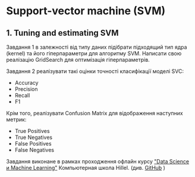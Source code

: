 # Support-vector machine (SVM)

## 1. Tuning and estimating SVM

Завдання 1 в залежності від типу даних підібрати підходящий тип ядра
(kernel) та його гіперпараметри для алгоритму SVM. Написати свою
реалізацію GridSearch для оптимізація гіперпараметрів.

Завдання 2 реалізувати такі оцінки точності класифікації моделі SVC:
- Accuracy
- Precision
- Recall
- F1

Крім того, реалізувати Confusion Matrix для відображення наступних
метрик:
- True Positives
- True Negatives
- False Positives
- False Negatives

Завдання виконане в рамках проходження офлайн курсу ["Data Science и
Machine Learning"](https://ithillel.ua/ua/courses/data-science-kyiv)
Компьютерная школа Hillel. (див. 
[GitHub](https://github.com/korobool/hlll_course/blob/master/topics/05_1_SVM_GridSearch_Practice.ipynb)
)
